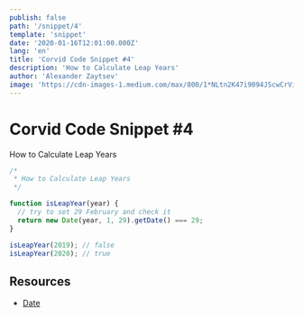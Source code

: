 ```yaml
---
publish: false
path: '/snippet/4'
template: 'snippet'
date: '2020-01-16T12:01:00.000Z'
lang: 'en'
title: 'Corvid Code Snippet #4'
description: 'How to Calculate Leap Years'
author: 'Alexander Zaytsev'
image: 'https://cdn-images-1.medium.com/max/800/1*NLtn2K47i9094JScwCrViQ.png'
---
```


# Corvid Code Snippet #4

How to Calculate Leap Years

```js
/*
 * How to Calculate Leap Years
 */

function isLeapYear(year) {
  // try to set 29 February and check it
  return new Date(year, 1, 29).getDate() === 29;
}

isLeapYear(2019); // false
isLeapYear(2020); // true
```

## Resources

- [Date](https://developer.mozilla.org/en-US/docs/Web/JavaScript/Reference/Global_Objects/Date)

